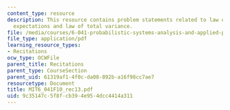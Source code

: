 ```yaml
---
content_type: resource
description: This resource contains problem statements related to law of iterated
  expectations and law of total variance.
file: /media/courses/6-041-probabilistic-systems-analysis-and-applied-probability-fall-2010/9c35147c5f8fcb394e954dcc4414a311_MIT6_041F10_rec13.pdf
file_type: application/pdf
learning_resource_types:
- Recitations
ocw_type: OCWFile
parent_title: Recitations
parent_type: CourseSection
parent_uid: 61319af1-4f0c-da08-892b-a16f98cc7ae7
resourcetype: Document
title: MIT6_041F10_rec13.pdf
uid: 9c35147c-5f8f-cb39-4e95-4dcc4414a311
---
```

